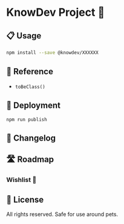 # KnowDev Project 🧧

## 📋 Usage

``` bash
npm install --save @knowdev/XXXXXX
```

## 📖 Reference

* `toBeClass()`

## 🚀 Deployment

`npm run publish`

## 📝 Changelog

## 🛣 Roadmap

### Wishlist 🌠

## 📜 License

All rights reserved. Safe for use around pets.
